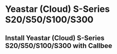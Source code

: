# Yeastar (Cloud) S-Series S20/S50/S100/S300

## Install Yeastar (Cloud) S-Series S20/S50/S100/S300 with Callbee

